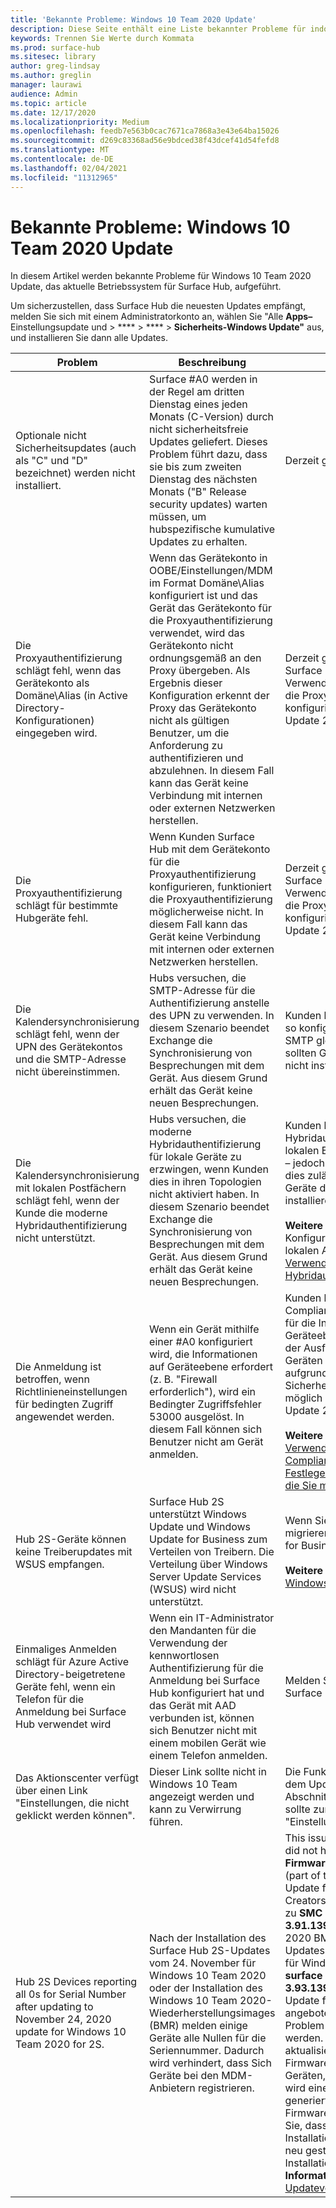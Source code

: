 ```yaml
---
title: 'Bekannte Probleme: Windows 10 Team 2020 Update'
description: Diese Seite enthält eine Liste bekannter Probleme für indows 10 Team 2020 Update.
keywords: Trennen Sie Werte durch Kommata
ms.prod: surface-hub
ms.sitesec: library
author: greg-lindsay
ms.author: greglin
manager: laurawi
audience: Admin
ms.topic: article
ms.date: 12/17/2020
ms.localizationpriority: Medium
ms.openlocfilehash: feedb7e563b0cac7671ca7868a3e43e64ba15026
ms.sourcegitcommit: d269c83368ad56e9bdced38f43dcef41d54fefd8
ms.translationtype: MT
ms.contentlocale: de-DE
ms.lasthandoff: 02/04/2021
ms.locfileid: "11312965"
---
```

# Bekannte Probleme: Windows 10 Team 2020 Update 

In diesem Artikel werden bekannte Probleme für Windows 10 Team 2020 Update, das aktuelle Betriebssystem für Surface Hub, aufgeführt.

Um sicherzustellen, dass Surface Hub die neuesten Updates empfängt, melden Sie sich mit einem Administratorkonto an, wählen Sie "Alle **Apps–** Einstellungsupdate und  >  ****  >  ****  >  **Sicherheits-Windows Update"** aus, und installieren Sie dann alle Updates.




| Problem                                                                                                   | Beschreibung                                                                                                                                                                                                                                                                                                                                                                                                                             | Abhilfe                                                                                                                                                                                                                                                                                                                                                                                                                                                                                                                            |
| ----------------------------------------------------------------------------------------------------------- | ------------------------------------------------------------------------------------------------------------------------------------------------------------------------------------------------------------------------------------------------------------------------------------------------------------------------------------------------------------------------------------------------------------------------------------------- | ------------------------------------------------------------------------------------------------------------------------------------------------------------------------------------------------------------------------------------------------------------------------------------------------------------------------------------------------------------------------------------------------------------------------------------------------------------------------------------------------------------------------------------- |
| Optionale nicht Sicherheitsupdates (auch als "C" und "D" bezeichnet) werden nicht installiert.            | Surface #A0 werden in der Regel am dritten Dienstag eines jeden Monats (C-Version) durch nicht sicherheitsfreie Updates geliefert. Dieses Problem führt dazu, dass sie bis zum zweiten Dienstag des nächsten Monats ("B" Release security updates) warten müssen, um hubspezifische kumulative Updates zu erhalten. | Derzeit gibt es keine Lösung.                                                                                                                                                                                                                                                                                                                                     |
| Die Proxyauthentifizierung schlägt fehl, wenn das Gerätekonto als Domäne\Alias (in Active Directory-Konfigurationen) eingegeben wird.            | Wenn das Gerätekonto in OOBE/Einstellungen/MDM im Format Domäne\Alias konfiguriert ist und das Gerät das Gerätekonto für die Proxyauthentifizierung verwendet, wird das Gerätekonto nicht ordnungsgemäß an den Proxy übergeben. Als Ergebnis dieser Konfiguration erkennt der Proxy das Gerätekonto nicht als gültigen Benutzer, um die Anforderung zu authentifizieren und abzulehnen. In diesem Fall kann das Gerät keine Verbindung mit internen oder externen Netzwerken herstellen. | Derzeit gibt es keine Lösung. Surface Hubs, die für die Verwendung des Gerätekontos für die Proxyauthentifizierung konfiguriert sind, sollten das Update 2020 nicht installieren.                                                                                                                                                                                                                                                                                                                                                                                                |
| Die Proxyauthentifizierung schlägt für bestimmte Hubgeräte fehl.                                                                        | Wenn Kunden Surface Hub mit dem Gerätekonto für die Proxyauthentifizierung konfigurieren, funktioniert die Proxyauthentifizierung möglicherweise nicht. In diesem Fall kann das Gerät keine Verbindung mit internen oder externen Netzwerken herstellen.                                                                                                                                                                                                                                       | Derzeit gibt es keine Lösung. Surface Hubs, die für die Verwendung des Gerätekontos für die Proxyauthentifizierung konfiguriert sind, sollten das Update 2020 nicht installieren.                                                                                                                                                                                                                                                                                                                                                                                                |
| Die Kalendersynchronisierung schlägt fehl, wenn der UPN des Gerätekontos und die SMTP-Adresse nicht übereinstimmen.                                                                        | Hubs versuchen, die SMTP-Adresse für die Authentifizierung anstelle des UPN zu verwenden. In diesem Szenario beendet Exchange die Synchronisierung von Besprechungen mit dem Gerät. Aus diesem Grund erhält das Gerät keine neuen Besprechungen.                                                                                                                                                                                                                                       | Kunden können ihre Gerätekonten so konfigurieren, dass UPN und SMTP gleich sind. Andernfalls sollten Geräte das Update 2020 nicht installieren.                                                                                                                                                                                                                                                                                                                                                                                                 |
| Die Kalendersynchronisierung mit lokalen Postfächern schlägt fehl, wenn der Kunde die moderne Hybridauthentifizierung nicht unterstützt.   | Hubs versuchen, die moderne Hybridauthentifizierung für lokale Geräte zu erzwingen, wenn Kunden dies in ihren Topologien nicht aktiviert haben. In diesem Szenario beendet Exchange die Synchronisierung von Besprechungen mit dem Gerät. Aus diesem Grund erhält das Gerät keine neuen Besprechungen.                                                                                                                                        | Kunden können die moderne Hybridauthentifizierung auf ihrer lokalen Exchange Server aktivieren – jedoch nur, wenn die Topologie dies zulässt. Andernfalls sollten Geräte das Update 2020 nicht installieren.<br> <br>**Weitere Informationen:** Konfigurieren Exchange Server lokalen Authentifizierung für die [Verwendung der modernen Hybridauthentifizierung.](https://docs.microsoft.com/microsoft-365/enterprise/configure-exchange-server-for-hybrid-modern-authentication)                                                                                                |
| Die Anmeldung ist betroffen, wenn Richtlinieneinstellungen für bedingten Zugriff angewendet werden.                                    | Wenn ein Gerät mithilfe einer #A0 konfiguriert wird, die Informationen auf Geräteebene erfordert (z. B. "Firewall erforderlich"), wird ein Bedingter Zugriffsfehler 53000 ausgelöst. In diesem Fall können sich Benutzer nicht am Gerät anmelden.                                                                                                                                                                                                 | Kunden können Compliancerichtlinieneinstellungen, für die Informationen auf Geräteebene erforderlich sind, von der Ausführung auf Surface Hub-Geräten ausschließen. Wenn dies aufgrund von Compliance- oder Sicherheitseinschränkungen nicht möglich ist, sollten Hubgeräte das Update 2020 nicht installieren.<br> <br>**Weitere Informationen:** [Verwenden Von Compliancerichtlinien zum Festlegen von Regeln für Geräte, die Sie mit Intune verwalten.](https:/docs.microsoft.com/mem/intune/protect/device-compliance-get-started) |
| Hub 2S-Geräte können keine Treiberupdates mit WSUS empfangen.                                             | Surface Hub 2S unterstützt Windows Update und Windows Update for Business zum Verteilen von Treibern. Die Verteilung über Windows Server Update Services (WSUS) wird nicht unterstützt.                                                                                                                                                                                                                                                                      | Wenn Sie WSUS verwenden, migrieren Sie zu Windows Update for Business.<br> <br>**Weitere Informationen:** [Was ist Windows Update for Business?](https://docs.microsoft.com/windows/deployment/update/waas-manage-updates-wufb)                                                                                                                                                                                                                                                                                                                            |
| Einmaliges Anmelden schlägt für Azure Active Directory-beigetretene Geräte fehl, wenn ein Telefon für die Anmeldung bei Surface Hub verwendet wird | Wenn ein IT-Administrator den Mandanten [](surface-hub-2s-phone-authenticate.md) für die Verwendung der kennwortlosen Authentifizierung für die Anmeldung bei Surface Hub konfiguriert hat und das Gerät mit AAD verbunden ist, können sich Benutzer nicht mit einem mobilen Gerät wie einem Telefon anmelden.                                                                                                       | Melden Sie sich manuell bei Surface Hub an.                                                                                                                                                                                                                                                                                                                                                                                                                                                                                                      |
| Das Aktionscenter verfügt über einen Link "Einstellungen, die nicht geklickt werden können". | Dieser Link sollte nicht in Windows 10 Team angezeigt werden und kann zu Verwirrung führen.   | Die Funktionalität ist mit der vor dem Update 2020 identisch. Der Abschnitt "Apps" des Startmenüs sollte zum Starten der App "Einstellungen" verwendet werden.    |
| Hub 2S Devices reporting all 0s for Serial Number after updating to November 24, 2020 update for Windows 10 Team 2020 for 2S. | Nach der Installation des Surface Hub 2S-Updates vom 24. November für Windows 10 Team 2020 oder der Installation des Windows 10 Team 2020-Wiederherstellungsimages (BMR) melden einige Geräte alle Nullen für die Seriennummer. Dadurch wird verhindert, dass Sich Geräte bei den MDM-Anbietern registrieren.  | This issue occurred when a device did not have **Surface SMC Firmware update 1.177.139.0** (part of the September 1, 2020-Update für Windows 10 Team Creators Update) vor dem Wechsel zu **SMC Firmware Update 3.91.139.0** (im Windows 10 Team 2020 BMR enthalten oder Teil des Updates vom 24. November 2020 für Windows 10 Team 2020). Da **surface SMC Firmware Update 3.93.139.0** jetzt über Windows Update für Surface Hub 2S-Geräte angeboten wird, kann dieses Problem nicht mehr behoben werden. In Kürze wird auch ein aktualisiertes BMR mit dieser Firmware verfügbar sein. Auf Geräten, die bereits betroffen sind, wird eine neue Seriennummer generiert, sobald die neue Firmware installiert ist. Beachten Sie, dass das Gerät nach der Installation des Updates zweimal neu gestartet werden muss, um die Installation abzuschließen. **Weitere Informationen:** [Surface Hub-Updateverlauf.](surface-hub-update-history.md) |

